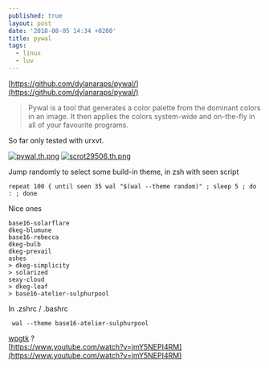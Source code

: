 ```yaml
---
published: true
layout: post
date: '2018-08-05 14:34 +0200'
title: pywal
tags:
  - linux
  - luv
---
```

[https://github.com/dylanaraps/pywal/](https://github.com/dylanaraps/pywal/)

> Pywal is a tool that generates a color palette from the dominant colors in an image. It then applies the colors system-wide and on-the-fly in all of your favourite programs.

So far only tested with urxvt.

[![pywal.th.png](https://images.weserv.nl/?url=//cdn.scrot.moe/images/2018/08/05/pywal.th.png)](https://images.weserv.nl/?url=//cdn.scrot.moe/images/2018/08/05/pywal.png) [![scrot29506.th.png](https://images.weserv.nl/?url=//cdn.scrot.moe/images/2018/08/05/scrot29506.th.png)](https://scrot.moe/image/9AdWe)

Jump randomly to select some build-in theme, in zsh with seen script

    repeat 100 { until seen 35 wal "$(wal --theme random)" ; sleep 5 ; do : ; done 

Nice ones

    base16-solarflare
    dkeg-blumune
    base16-rebecca
    dkeg-bulb
    dkeg-prevail
    ashes
    > dkeg-simplicity
    > solarized
    sexy-cloud
    > dkeg-leaf
    > base16-atelier-sulphurpool
    
 In .zshrc / .bashrc
 
     wal --theme base16-atelier-sulphurpool

[wpgtk](https://github.com/deviantfero/wpgtk) ?  
[https://www.youtube.com/watch?v=jmY5NEPI4RM](https://www.youtube.com/watch?v=jmY5NEPI4RM)
